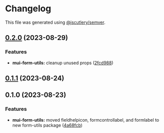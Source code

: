 # Changelog

This file was generated using [@jscutlery/semver](https://github.com/jscutlery/semver).

## [0.2.0](https://github.com/Availity/element/compare/@availity/mui-form-utils@0.1.1...@availity/mui-form-utils@0.2.0) (2023-08-29)


### Features

* **mui-form-utils:** cleanup unused props ([2fcd988](https://github.com/Availity/element/commit/2fcd988b7b51ae5ccacfaa4d26c4c009d7c0e4de))

## [0.1.1](https://github.com/Availity/element/compare/@availity/mui-form-utils@0.1.0...@availity/mui-form-utils@0.1.1) (2023-08-24)

## 0.1.0 (2023-08-23)

### Features

- **mui-form-utils:** moved fieldhelpicon, formcontrollabel, and formlabel to new form-utils package ([4a68fcb](https://github.com/Availity/element/commit/4a68fcb96c1a826b7f710b30eceff196d62a0da4))
